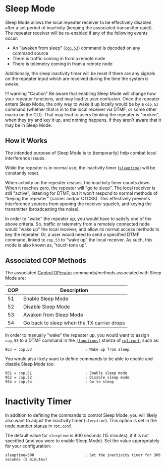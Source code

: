 # Sleep Mode
Sleep Mode allows the local repeater receiver to be effectively disabled after a set period of inactivity (keeping the associated transmitter quiet). The repeater receiver will be re-enabled if any of the following events occur:

* An "awaken from sleep" ([`cop,53`](../config/rpt_conf.md#cop-commands)) command is decoded on any command source
* There is traffic coming in from a remote node
* There is telemetry coming in from a remote node

Additionally, the sleep inactivity timer will be reset if there are any signals on the repeater input which are received during the time the system is awake.

!!! warning "Caution"
    Be aware that enabling Sleep Mode will change how your repeater functions, and may lead to user confusion. Once the repeater enters Sleep Mode, the only way to wake it up locally would be by a `cop,53` command (whether that is in to the local receiver via DTMF, or some other macro on the CLI). That may lead to users thinking the repeater is "broken", when they try and key it up, and nothing happens, if they aren't aware that it may be in Sleep Mode. 

## How it Works

The intended purpose of Sleep Mode is to (temporarily) help combat local interference issues.

While the repeater is in normal use, the inactivity timer ([`sleeptime`](../config/rpt_conf.md#sleeptime)) will be constantly reset.

When activity on the repeater ceases, the inactivity timer counts down. When it reaches zero, the repeater will "go to sleep". The local receiver is still "active", listening for DTMF, but it won't respond to normal methods of "keying the repeater" (carrier and/or CTCSS). This effectively prevents interference sources from opening the receiver squelch, and keying the transmitter (broadcasting the noise).

In order to "wake" the repeater up, you would have to satisfy one of the above criteria. So, traffic or telemetry from a remotely connected node would "wake up" the local receiver, and allow its normal access methods to key the repeater. Or, a user would need to send a specified DTMF command, linked to `cop,53` to "wake up" the local receiver. As such, this mode is also known as, "touch tone up". 

## Associated COP Methods
The associated [Control OPerator](../config/rpt_conf.md#cop-commands) commands/methods associated with Sleep Mode are:

COP|Description
---|-----------
51|Enable Sleep Mode
52|Disable Sleep Mode
53|Awaken from Sleep Mode
54|Go back to sleep when the TX carrier drops

In order to manually "wake" the repeater up, you would want to assign `cop,53` to a DTMF command in the [`[functions]`](../config/rpt_conf.md#functions-stanza) stanza of [`rpt.conf`](../config/rpt_conf.md), such as:

```
953 = cop,53                        ; Wake up from sleep
```

You would also likely want to define commands to be able to enable and disable Sleep Mode too:

```
951 = cop,51                        ; Enable sleep mode
952 = cop,52                        ; Disable sleep mode
954 = cop,54                        ; Go to sleep
```

# Inactivity Timer
In addition to defining the commands to control Sleep Mode, you will likely also want to adjust the inactivity timer (`sleeptime`). This option is set in the [node number stanza](../config/rpt_conf.md#node-number-stanza) in [`rpt.conf`](../config/rpt_conf.md).

The default value for `sleeptime` is 900 seconds (15 minutes), if it is not specified (and you were to enable Sleep Mode). Set the value appropriately for your configuration:

```
sleeptime=300                       ; Set the inactivity timer for 300 seconds (5 minutes)
```